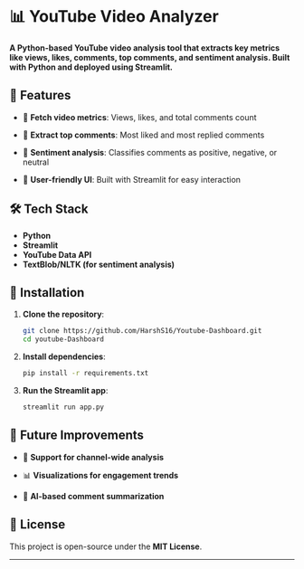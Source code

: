 # 📊 YouTube Video Analyzer

**A Python-based YouTube video analysis tool that extracts key metrics like views, likes, comments, top comments, and sentiment analysis. Built with Python and deployed using Streamlit.**


## 🚀 Features

- 🔹 **Fetch video metrics**: Views, likes, and total comments count

- 🔹 **Extract top comments**: Most liked and most replied comments

- 🔹 **Sentiment analysis**: Classifies comments as positive, negative, or neutral

- 🔹 **User-friendly UI**: Built with Streamlit for easy interaction

## 🛠️ Tech Stack

- **Python**
- **Streamlit**
- **YouTube Data API**
- **TextBlob/NLTK (for sentiment analysis)**

## 🎯 Installation

1. **Clone the repository**:

   ```bash
   git clone https://github.com/HarshS16/Youtube-Dashboard.git
   cd youtube-Dashboard
   ```

2. **Install dependencies**:

   ```bash
   pip install -r requirements.txt
   ```

3. **Run the Streamlit app**:
   
   ```bash
   streamlit run app.py
   ```

## 📌 Future Improvements

- 🎥 **Support for channel-wide analysis**

- 📊 **Visualizations for engagement trends**
  
- 🤖 **AI-based comment summarization**

## 📜 License

This project is open-source under the **MIT License**.

---
